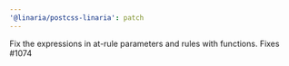 ```yaml
---
'@linaria/postcss-linaria': patch
---
```


Fix the expressions in at-rule parameters and rules with functions. Fixes #1074
